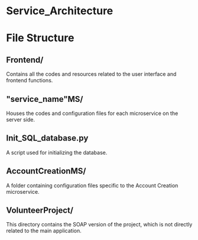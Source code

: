 # Service_Architecture

# File Structure

## Frontend/
Contains all the codes and resources related to the user interface and frontend functions.

## "service_name"MS/
Houses the codes and configuration files for each microservice on the server side.

## Init_SQL_database.py
A script used for initializing the database.

## AccountCreationMS/
A folder containing configuration files specific to the Account Creation microservice.

## VolunteerProject/
This directory contains the SOAP version of the project, which is not directly related to the main application.

